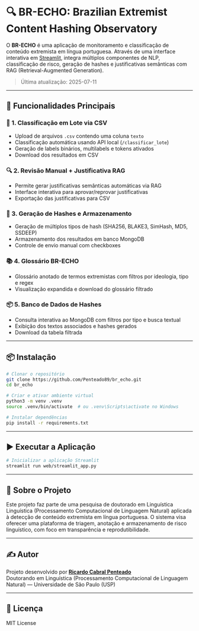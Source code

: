 
# 🔍 BR-ECHO: Brazilian Extremist Content Hashing Observatory

O **BR-ECHO** é uma aplicação de monitoramento e classificação de conteúdo extremista em língua portuguesa. Através de uma interface interativa em [Streamlit](https://streamlit.io/), integra múltiplos componentes de NLP, classificação de risco, geração de hashes e justificativas semânticas com RAG (Retrieval-Augmented Generation).

> Última atualização: 2025-07-11

---

## 🚀 Funcionalidades Principais

### 📂 1. Classificação em Lote via CSV
- Upload de arquivos `.csv` contendo uma coluna `texto`
- Classificação automática usando API local (`/classificar_lote`)
- Geração de labels binários, multilabels e tokens ativados
- Download dos resultados em CSV

### 🔍 2. Revisão Manual + Justificativa RAG
- Permite gerar justificativas semânticas automáticas via RAG
- Interface interativa para aprovar/reprovar justificativas
- Exportação das justificativas para CSV

### 🔐 3. Geração de Hashes e Armazenamento
- Geração de múltiplos tipos de hash (SHA256, BLAKE3, SimHash, MD5, SSDEEP)
- Armazenamento dos resultados em banco MongoDB
- Controle de envio manual com checkboxes

### 📚 4. Glossário BR-ECHO
- Glossário anotado de termos extremistas com filtros por ideologia, tipo e regex
- Visualização expandida e download do glossário filtrado

### 📦 5. Banco de Dados de Hashes
- Consulta interativa ao MongoDB com filtros por tipo e busca textual
- Exibição dos textos associados e hashes gerados
- Download da tabela filtrada

---

## 📦 Instalação

```bash
# Clonar o repositório
git clone https://github.com/Penteado89/br_echo.git
cd br_echo

# Criar e ativar ambiente virtual
python3 -m venv .venv
source .venv/bin/activate  # ou .venv\Scripts\activate no Windows

# Instalar dependências
pip install -r requirements.txt
```

---

## ▶️ Executar a Aplicação

```bash
# Inicializar a aplicação Streamlit
streamlit run web/streamlit_app.py
```

---

## 🧠 Sobre o Projeto

Este projeto faz parte de uma pesquisa de doutorado em Linguística Linguística (Processamento Computacional de Linguagem Natural) aplicada à detecção de conteúdo extremista em língua portuguesa. O sistema visa oferecer uma plataforma de triagem, anotação e armazenamento de risco linguístico, com foco em transparência e reprodutibilidade.

---
## ✍️ Autor

Projeto desenvolvido por [**Ricardo Cabral Penteado**](https://www.linkedin.com/in/ricardo-cabral-penteado-45144b19/)  
Doutorando em Linguística (Processamento Computacional de Linguagem Natural) — Universidade de São Paulo (USP)

---

## 📄 Licença

MIT License
